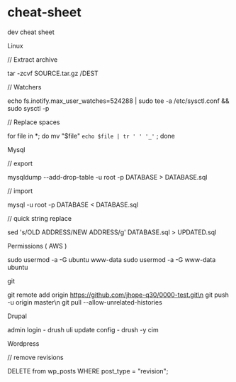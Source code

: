 # cheat-sheet
dev cheat sheet

Linux

// Extract archive 

tar -zcvf SOURCE.tar.gz /DEST

// Watchers

echo fs.inotify.max_user_watches=524288 | sudo tee -a /etc/sysctl.conf && sudo sysctl -p

// Replace spaces

for file in *; do mv "$file" `echo $file | tr ' ' '_'` ; done

Mysql

// export

mysqldump --add-drop-table -u root -p DATABASE > DATABASE.sql

// import

mysql -u root -p DATABASE < DATABASE.sql

// quick string replace

sed 's/OLD ADDRESS/NEW ADDRESS/g' DATABASE.sql > UPDATED.sql

Permissions ( AWS )

sudo usermod -a -G ubuntu www-data
sudo usermod -a -G www-data ubuntu

git

git remote add origin https://github.com/jhope-q30/0000-test.git\n
git push -u origin master\n
git pull --allow-unrelated-histories

Drupal

admin login - drush uli
update config - drush -y cim

Wordpress

// remove revisions

DELETE from wp_posts WHERE post_type = "revision";

